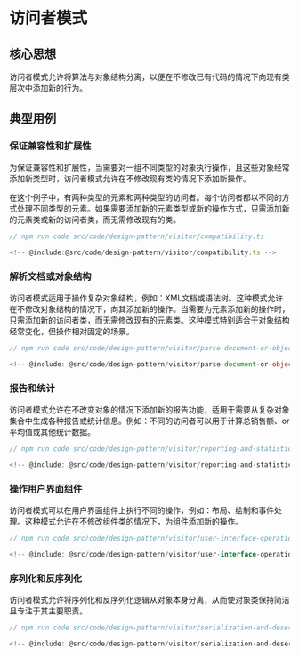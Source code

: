 # 访问者模式

## 核心思想

访问者模式允许将算法与对象结构分离，以便在不修改已有代码的情况下向现有类层次中添加新的行为。

## 典型用例

### 保证兼容性和扩展性

为保证兼容性和扩展性，当需要对一组不同类型的对象执行操作，且这些对象经常添加新类型时，访问者模式允许在不修改现有类的情况下添加新操作。

在这个例子中，有两种类型的元素和两种类型的访问者。每个访问者都以不同的方式处理不同类型的元素。如果需要添加新的元素类型或新的操作方式，只需添加新的元素类或新的访问者类，而无需修改现有的类。

```ts
// npm run code src/code/design-pattern/visitor/compatibility.ts

<!-- @include:@src/code/design-pattern/visitor/compatibility.ts -->
```

### 解析文档或对象结构

访问者模式适用于操作复杂对象结构，例如：XML文档或语法树。这种模式允许在不修改对象结构的情况下，向其添加新的操作。当需要为元素添加新的操作时，只需添加新的访问者类，而无需修改现有的元素类。这种模式特别适合于对象结构经常变化，但操作相对固定的场景。

```ts
// npm run code src/code/design-pattern/visitor/parse-document-or-object-structure.ts

<!-- @include: @src/code/design-pattern/visitor/parse-document-or-object-structure.ts -->
```

### 报告和统计

访问者模式允许在不改变对象的情况下添加新的报告功能，适用于需要从复杂对象集合中生成各种报告或统计信息。例如：不同的访问者可以用于计算总销售额、or平均值或其他统计数据。

```ts
// npm run code src/code/design-pattern/visitor/reporting-and-statistics.ts

<!-- @include: @src/code/design-pattern/visitor/reporting-and-statistics.ts -->
```

### 操作用户界面组件

访问者模式可以在用户界面组件上执行不同的操作，例如：布局、绘制和事件处理。这种模式允许在不修改组件类的情况下，为组件添加新的操作。

```ts
// npm run code src/code/design-pattern/visitor/user-interface-operation.ts

<!-- @include: @src/code/design-pattern/visitor/user-interface-operation.ts -->
```

### 序列化和反序列化

访问者模式允许将序列化和反序列化逻辑从对象本身分离，从而使对象类保持简洁且专注于其主要职责。

```ts
// npm run code src/code/design-pattern/visitor/serialization-and-deserialization.ts

<!-- @include: @src/code/design-pattern/visitor/serialization-and-deserialization.ts -->
```